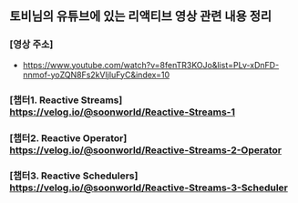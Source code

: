 
## 토비님의 유튜브에 있는 리액티브 영상 관련 내용 정리
### [영상 주소]
- https://www.youtube.com/watch?v=8fenTR3KOJo&list=PLv-xDnFD-nnmof-yoZQN8Fs2kVljIuFyC&index=10



### [챕터1. Reactive Streams] https://velog.io/@soonworld/Reactive-Streams-1
### [챕터2. Reactive Operator] https://velog.io/@soonworld/Reactive-Streams-2-Operator
### [챕터3. Reactive Schedulers] https://velog.io/@soonworld/Reactive-Streams-3-Scheduler

